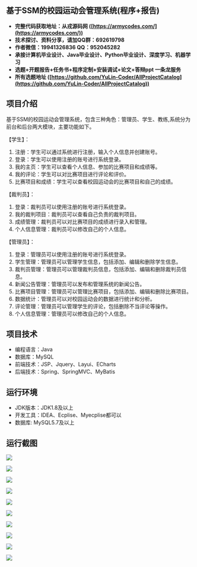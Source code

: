 ## 基于SSM的校园运动会管理系统(程序+报告)

- <b>完整代码获取地址：从戎源码网 ([https://armycodes.com/](https://armycodes.com/))</b>
- <b>技术探讨、资料分享，请加QQ群：692619798</b> 
- <b>作者微信：19941326836  QQ：952045282</b> 
- <b>承接计算机毕业设计、Java毕业设计、Python毕业设计、深度学习、机器学习</b>
- <b>选题+开题报告+任务书+程序定制+安装调试+论文+答辩ppt 一条龙服务</b>
- <b>所有选题地址 ([https://github.com/YuLin-Coder/AllProjectCatalog](https://github.com/YuLin-Coder/AllProjectCatalog)) </b>

## 项目介绍
基于SSM的校园运动会管理系统，包含三种角色：管理员、学生、教练,系统分为前台和后台两大模块，主要功能如下。

【学生】：
1. 注册：学生可以通过系统进行注册，输入个人信息并创建账号。
2. 登录：学生可以使用注册的账号进行系统登录。
3. 我的主页：学生可以查看个人信息、参加的比赛项目和成绩等。
4. 我的评论：学生可以对比赛项目进行评论和评价。
5. 比赛项目和成绩：学生可以查看校园运动会的比赛项目和自己的成绩。

【裁判员】：
1. 登录：裁判员可以使用注册的账号进行系统登录。
2. 我的裁判项目：裁判员可以查看自己负责的裁判项目。
3. 成绩管理：裁判员可以对比赛项目的成绩进行录入和管理。
4. 个人信息管理：裁判员可以修改自己的个人信息。

【管理员】：
1. 登录：管理员可以使用注册的账号进行系统登录。
2. 学生管理：管理员可以管理学生信息，包括添加、编辑和删除学生信息。
3. 裁判员管理：管理员可以管理裁判员信息，包括添加、编辑和删除裁判员信息。
4. 新闻公告管理：管理员可以发布和管理系统的新闻公告。
5. 比赛项目管理：管理员可以管理比赛项目，包括添加、编辑和删除比赛项目。
6. 数据统计：管理员可以对校园运动会的数据进行统计和分析。
7. 评论管理：管理员可以管理学生的评论，包括删除不当评论等操作。
8. 个人信息管理：管理员可以修改自己的个人信息。


## 项目技术
- 编程语言：Java
- 数据库：MySQL
- 前端技术：JSP、Jquery、Layui、ECharts
- 后端技术：Spring、SpringMVC、MyBatis

## 运行环境
- JDK版本：JDK1.8及以上
- 开发工具：IDEA、Ecplise、Myecplise都可以
- 数据库: MySQL5.7及以上

## 运行截图
![](screenshot/1.png)

![](screenshot/2.png)

![](screenshot/3.png)

![](screenshot/4.png)

![](screenshot/5.png)

![](screenshot/6.png)

![](screenshot/7.png)

![](screenshot/8.png)

![](screenshot/9.png)

![](screenshot/10.png)
